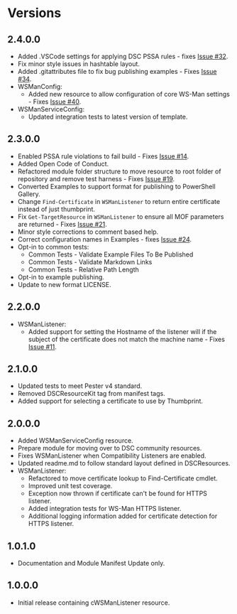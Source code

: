 # Versions

## 2.4.0.0

- Added .VSCode settings for applying DSC PSSA rules - fixes [Issue #32](https://github.com/PlagueHO/WSManDsc/issues/32).
- Fix minor style issues in hashtable layout.
- Added .gitattributes file to fix bug publishing examples - Fixes [Issue #34](https://github.com/PlagueHO/WSManDsc/issues/34).
- WSManConfig:
  - Added new resource to allow configuration of core WS-Man
    settings - Fixes [Issue #40](https://github.com/PlagueHO/WSManDsc/issues/40).
- WSManServiceConfig:
  - Updated integration tests to latest version of template.

## 2.3.0.0

- Enabled PSSA rule violations to fail build - Fixes [Issue #14](https://github.com/PlagueHO/WSManDsc/issues/14).
- Added Open Code of Conduct.
- Refactored module folder structure to move resource
  to root folder of repository and remove test harness - Fixes [Issue #19](https://github.com/PlagueHO/WSManDsc/issues/19).
- Converted Examples to support format for publishing to PowerShell
  Gallery.
- Change `Find-Certificate` in `WSManListener` to return entire certificate
  instead of just thumbprint.
- Fix `Get-TargetResource` in `WSManListener` to ensure all MOF parameters are
  returned - Fixes [Issue #21](https://github.com/PlagueHO/WSManDsc/issues/21).
- Minor style corrections to comment based help.
- Correct configuration names in Examples - fixes [Issue #24](https://github.com/PlagueHO/WSManDsc/issues/24).
- Opt-in to common tests:
  - Common Tests - Validate Example Files To Be Published
  - Common Tests - Validate Markdown Links
  - Common Tests - Relative Path Length
- Opt-in to example publishing.
- Update to new format LICENSE.

## 2.2.0.0

- WSManListener:
  - Added support for setting the Hostname of the listener will if the
    subject of the certificate does not match the machine name - Fixes [Issue #11](https://github.com/PlagueHO/WSManDsc/issues/11).

## 2.1.0.0

- Updated tests to meet Pester v4 standard.
- Removed DSCResourceKit tag from manifest tags.
- Added support for selecting a certificate to use by Thumbprint.

## 2.0.0.0

- Added WSManServiceConfig resource.
- Prepare module for moving over to DSC community resources.
- Fixes WSManListener when Compatibility Listeners are enabled.
- Updated readme.md to follow standard layout defined in DSCResources.
- WSManListener:
  - Refactored to move certificate lookup to Find-Certificate cmdlet.
  - Improved unit test coverage.
  - Exception now thrown if certificate can't be found for HTTPS listener.
  - Added integration tests for WS-Man HTTPS listener.
  - Additional logging information added for certificate detection for HTTPS listener.

## 1.0.1.0

- Documentation and Module Manifest Update only.

## 1.0.0.0

- Initial release containing cWSManListener resource.
